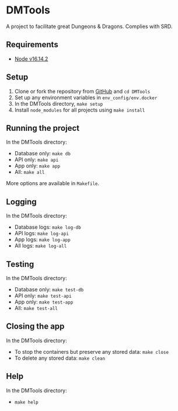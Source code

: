 # DMTools

A project to facilitate great Dungeons & Dragons. Complies with SRD.

## Requirements

- [Node v16.14.2](https://nodejs.org/en/download/)

## Setup

1. Clone or fork the repository from [GitHub](https://github.com/sam-warren/IdeaHub) and `cd DMTools`
2. Set up any environment variables in `env_config/env.docker`
3. In the DMTools directory, `make setup`
4. Install `node_modules` for all projects using `make install`

## Running the project

In the DMTools directory:

- Database only: `make db`
- API only: `make api`
- App only: `make app`
- All: `make all`

More options are available in `Makefile`.

## Logging

In the DMTools directory:

- Database logs: `make log-db`
- API logs: `make log-api`
- App logs: `make log-app`
- All logs: `make log-all`

## Testing

In the DMTools directory:

- Database only: `make test-db`
- API only: `make test-api`
- App only: `make test-app`
- All: `make test-all`

## Closing the app

In the DMTools directory:
- To stop the containers but preserve any stored data: `make close`
- To delete any stored data: `make clean`

## Help

In the DMTools directory:

- `make help`
